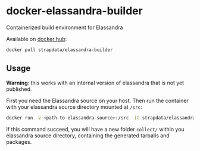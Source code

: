 # docker-elassandra-builder
Containerized build environment for Elassandra

Available on [docker hub](https://hub.docker.com/r/strapdata/elassandra-builder/):
```bash
docker pull strapdata/elassandra-builder
```

Usage
-----
**Warning**: this works with an internal version of elassandra that is not yet published.

First you need the Elassandra source on your host. Then run the container with your elassandra source directory mounted at `/src`: 
```bash
docker run -v <path-to-elassandra-source>:/src -it strapdata/elassandra-builder
```
If this command succeed, you will have a new folder `collect/` within you elassandra source directory, containing the generated tarballs and packages.

